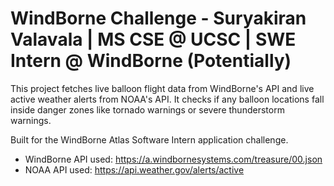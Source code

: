 # WindBorne Challenge - Suryakiran Valavala | MS CSE @ UCSC | SWE Intern @ WindBorne (Potentially)

This project fetches live balloon flight data from WindBorne's API and live active weather alerts from NOAA's API. 
It checks if any balloon locations fall inside danger zones like tornado warnings or severe thunderstorm warnings.

Built for the WindBorne Atlas Software Intern application challenge.

- WindBorne API used: https://a.windbornesystems.com/treasure/00.json
- NOAA API used: https://api.weather.gov/alerts/active
